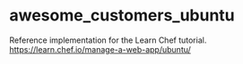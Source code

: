# awesome_customers_ubuntu

Reference implementation for the Learn Chef tutorial. https://learn.chef.io/manage-a-web-app/ubuntu/
